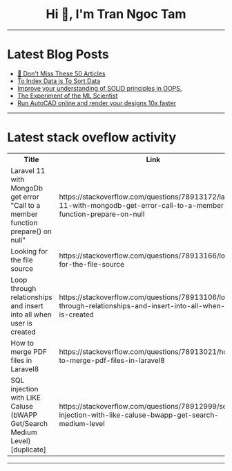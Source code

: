 <h1 align="center">Hi 👋, I'm Tran Ngoc Tam</h1>

---

# Latest Blog Posts 
<!-- BLOG-POST-LIST:START -->
- [🧠 Don&#39;t Miss These 50 Articles](https://dev.to/florianrappl/dont-miss-these-50-articles-5dg4)
- [To Index Data is To Sort Data](https://dev.to/esproc_spl/to-index-data-is-to-sort-data-2c85)
- [Improve your understanding of SOLID principles in OOPS.](https://dev.to/ranujmahajan/improve-your-understanding-of-solid-principles-in-oops-29cf)
- [The Experiment of the ML Scientist](https://dev.to/eliasdzobo/the-experiment-of-the-ml-scientist-5eoj)
- [Run AutoCAD online and render your designs 10x faster](https://dev.to/neverinstall/run-autocad-online-and-render-your-designs-10x-faster-e56)
<!-- BLOG-POST-LIST:END -->

---

# Latest stack oveflow activity
<table>
  <tr><th>Title</th><th>Link</th></tr>
  <!-- STACKOVERFLOW:START --><tr><td>Laravel 11 with MongoDb get error &quot;Call to a member function prepare&lpar;&rpar; on null&quot;</td><td>https://stackoverflow.com/questions/78913172/laravel-11-with-mongodb-get-error-call-to-a-member-function-prepare-on-null</td></tr><tr><td>Looking for the file source</td><td>https://stackoverflow.com/questions/78913166/looking-for-the-file-source</td></tr><tr><td>Loop through relationships and insert into all when user is created</td><td>https://stackoverflow.com/questions/78913106/loop-through-relationships-and-insert-into-all-when-user-is-created</td></tr><tr><td>How to merge PDF files in Laravel8</td><td>https://stackoverflow.com/questions/78913021/how-to-merge-pdf-files-in-laravel8</td></tr><tr><td>SQL injection with LIKE Caluse &lpar;bWAPP Get/Search Medium Level&rpar; [duplicate]</td><td>https://stackoverflow.com/questions/78912999/sql-injection-with-like-caluse-bwapp-get-search-medium-level</td></tr><!-- STACKOVERFLOW:END -->
</table>

---


